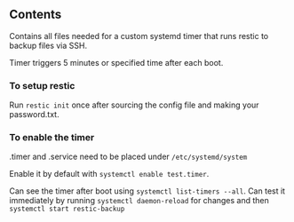 ## Contents
Contains all files needed for a custom systemd timer that runs restic to backup files via SSH.

Timer triggers 5 minutes or specified time after each boot.

### To setup restic
Run `restic init` once after sourcing the config file and making your password.txt.

### To enable the timer
.timer and .service need to be placed under `/etc/systemd/system`

Enable it by default with `systemctl enable test.timer`.

Can see the timer after boot using `systemctl list-timers --all`.
Can test it immediately by running `systemctl daemon-reload` for changes and then `systemctl start restic-backup`
